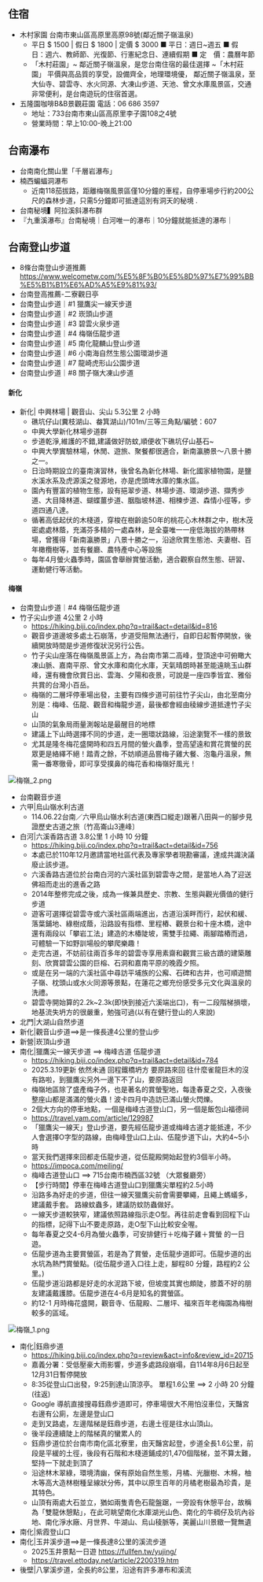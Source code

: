 ## 住宿
- 木村家園  台南市東山區高原里高原98號(鄰近關子嶺溫泉)
  - 平日  $ 1500  | 假日  $ 1800  | 定價  $ 3000  ■ 平日：週日~週五  ■ 假　日：週六、教師節、光復節、行憲紀念日、連續假期  ■ 定　價：農曆年節
  - 「木村莊園」~ 鄰近關子嶺溫泉，是您台南住宿的最佳選擇 ~「木村莊園」 平價與高品質的享受，設備齊全，地理環境優， 鄰近關子嶺溫泉，至大仙寺、碧雲寺、水火同源、大凍山步道、天池、曾文水庫風景區，交通非常便利，是台南遊玩的住宿首選。
- 五隆園咖啡B&B景觀莊園  電話：06 686 3597
  - 地址：733台南市東山區高原里李子園108之4號
  - 營業時間：早上10:00-晚上21:00

## 台南瀑布
- 台南南化關山里「千層岩瀑布」
- 楠西蝙蝠洞瀑布
  - 近南118茄拔路，距離梅嶺風景區僅10分鐘的車程，自停車場步行約200公尺的森林步道，只需5分鐘即可抵達這別有洞天的秘境 . 
- 台南秘境▍阿拉溪斜瀑布群
- 『九重溪瀑布』台南秘境｜白河唯一的瀑布｜10分鐘就能抵達的瀑布｜


## 台南登山步道
- 8條台南登山步道推薦 https://www.welcometw.com/%E5%8F%B0%E5%8D%97%E7%99%BB%E5%B1%B1%E6%AD%A5%E9%81%93/
- 台南登高推薦-二寮觀日亭
- 台南登山步道｜#1 獵鷹尖一線天步道
- 台南登山步道｜#2 崁頭山步道
- 台南登山步道｜#3 碧雲火泉步道
- 台南登山步道｜#4 梅嶺伍龍步道
- 台南登山步道｜#5 南化龍麟山登山步道
- 台南登山步道｜#6 小南海自然生態公園環湖步道
- 台南登山步道｜#7 龍崎虎形山公園步道
- 台南登山步道｜#8 關子嶺大凍山步道
#### 新化
- 新化| 中興林場 | 觀音山、尖山  5.3公里 2 小時
  - 礁坑仔山(糞枝湖山、畚箕湖山)/101m/三等三角點/編號：607
  - 中興大學新化林場步道群
  - 步道乾淨,維護的不錯,建議做好防蚊,順便收下礁坑仔山基石~
  - 中興大學實驗林場，休閒、遊旅、聚餐都很適合，新南瀛勝景～八景十勝之一。
  - 日治時期設立的臺南演習林，後曾名為新化林場、新化國家植物園，是鹽水溪水系及虎源溪之發源地，亦是虎頭埤水庫的集水區。
  - 園內有豐富的植物生態，設有挹翠步道、林場步道、環湖步道、擷秀步道、大目降林道、蝴蝶薑步道、胭脂坡林道、相楝步道、森情小徑等，步道四通八達。
  - 循著高低起伏的木棧道，穿梭在樹齡逾50年的桃花心木林群之中，樹木茂密處處林蔭，充滿芬多精的一處森林，是全臺唯一一座低海拔的熱帶林場，曾獲得「新南瀛勝景」八景十勝之一，沿途欣賞生態池、夫妻樹、百年橄欖樹等，並有餐廳、農特產中心等設施
  - 每年4月螢火蟲季時，園區會舉辦賞螢活動，適合觀察自然生態、研習、運動健行等活動。

#### 梅嶺
- 台南登山步道｜#4 梅嶺伍龍步道
- 竹子尖山步道   4公里 2 小時
  - https://hiking.biji.co/index.php?q=trail&act=detail&id=816
  - 觀音步道邊坡多處土石崩落，步道受阻無法通行，自即日起暫停開放，後續開放時間是步道修復狀況另行公告。
  - 竹子尖山座落在梅嶺風景區上方，為台南市第二高峰，登頂途中可俯瞰大凍山脈、嘉南平原、曾文水庫和南化水庫，天氣晴朗時甚至能遠眺玉山群峰，還有機會欣賞日出、雲海、夕陽和夜景，可說是一座四季皆宜、雅俗共賞的台灣小百岳。
  - 梅嶺的二層坪停車場出發，主要有四條步道可前往竹子尖山，由北至南分別是：梅峰、伍龍、觀音和梅龍步道，最後都會經由稜線步道抵達竹子尖山
  - 山頂的氣象局雨量測報站是最醒目的地標
  - 建議上下山時選擇不同的步道，走一圈環狀路線，沿途瀏覽不一樣的景致
  - 尤其是隆冬梅花盛開時和四五月間的螢火蟲季，登高望遠和賞花賞螢的民眾更是絡繹不絕！踏青之餘，不妨順道品嘗梅子雞大餐、泡龜丹溫泉，無需一番寒徹骨，即可享受撲鼻的梅花香和梅嶺好風光！

![梅嶺_2.png](梅嶺_2.png)

- 台南觀音步道
- 六甲|烏山嶺水利古道
  - 114.06.22台南／六甲烏山嶺水利古道(東西口縱走)跟著八田與一的腳步見證歷史古道之旅〔竹高崙山3連峰〕
- 白河|六溪香路古道  3.8公里  1 小時 10 分鐘 
  - https://hiking.biji.co/index.php?q=trail&act=detail&id=756
  - 本處已於110年12月邀請當地社區代表及專家學者現勘審議，達成共識決議廢止該步道。
  - 六溪香路古道位於台南白河的六溪社區到碧雲寺之間，是當地人為了迎送佛祖而走出的進香之路
  - 2014年整修完成之後，成為一條兼具歷史、宗教、生態與觀光價值的健行步道
  - 遊客可選擇從碧雲寺或六溪社區兩端進出，古道沿溪畔而行，起伏和緩、落葉鋪地、綠樹成蔭，沿路設有指標、里程樁、觀景台和十座木橋，途中還有兩段以「攀岩工法」建造的木椿陡坡，需雙手拉繩、兩腳踏樁而過，可體驗一下如野訓場般的攀爬樂趣！
  - 走完古道，不妨前往兩百多年的碧雲寺享用素齋和觀賞三級古蹟的建築雕刻、欣賞碧雲公園的巨榕、石洞和嘉南平原的晚霞夕照。
  - 或是在另一端的六溪社區中尋訪平埔族的公廨、石碑和古井，也可順遊關子嶺、枕頭山或水火同源等景點，在蓮花之鄉充份感受多元文化與溫泉的洗禮。
  - 碧雲寺開始算的2.2k~2.3k(即快到接近六溪端出口)，有一二段階梯損壞，地基流失坍方的很嚴重，勉強可過(以有在健行登山的人來說)
- 北門|大湖山自然步道
- 新化|觀音山步道==>是一條長達4公里的登山步
- 新營|崁頂山步道
- 南化|獵鷹尖一線天步道 ==>  梅峰古道   伍龍步道
  - https://hiking.biji.co/index.php?q=trail&act=detail&id=784
  - 2025.3.19更新 依然未通  回程鐵橋坍方 要原路來回  往什麼雀龍巨木的沒有路啦，到獵鷹尖另外一邊下不了山，要原路返回
  - 梅嶺地區除了盛產梅子外，也是著名的賞螢聖地，每逢春夏之交，入夜後整座山都是滿滿的螢火蟲！波卡四月中造訪已滿山螢火閃爍。
  - 2個大方向的停車地點，一個是梅峰古道登山口，另一個是飯包山福德祠
  - https://travel.yam.com/article/129987
  - 「獵鷹尖一線天」登山步道，要先經伍龍步道或梅峰古道才能抵達，不少人會選擇O字型的路線，由梅峰登山口上山、伍龍步道下山，大約4~5小時
  - 當天我們選擇來回都走伍龍步道，從伍龍殿開始起登約3個半小時。
  - https://impoca.com/meiling/
  - 梅峰古道登山口 ==> 715台南市楠西區32號 （大眾餐廳旁）
  - 【步行時間】停車在梅峰古道登山口到獵鷹尖單程約2.5小時
  - 沿路多為好走的步道，但往一線天獵鷹尖前會需要攀繩，且繩上螞蟻多，建議戴手套。 路線蚊蟲多，建議防蚊防蟲做好。
  - 一線天步道較狹窄，建議依照路線指示走O型。再往前走會看到回程下山的指標，記得下山不要走原路，走O型下山比較安全喔。
  - 每年春夏之交4-6月為螢火蟲季，可安排健行＋吃梅子雞＋賞螢 的一日遊。
  - 伍龍步道為主要賞螢區，若是為了賞螢，走伍龍步道即可。伍龍步道的出水坑為熱門賞螢點。(從伍龍步道入口往上走，腳程80 分鐘，路程約2 公里。)
  - 伍龍步道沿路都是好走的水泥路下坡，但坡度其實也頗陡，膝蓋不好的朋友建議戴護膝。伍龍步道在4-6月是知名的賞螢區。
  - 約12-1 月時梅花盛開，觀音寺、伍龍殿、二層坪、福來百年老梅園為梅樹較多的區域。

![梅嶺_1.png](梅嶺_1.png)

- 南化|鈺鼎步道
  - https://hiking.biji.co/index.php?q=review&act=info&review_id=20715
  - 嘉義分署：受低壓豪大雨影響，步道多處路段崩塌，自114年8月6日起至12月31日暫停開放
  - 8:35從登山口出發，9:25到達山頂涼亭。  單程1.6公里   ==> 2 小時 20 分鐘(往返)
  - Google 導航直接搜尋鈺鼎步道即可，停車場很大不用怕沒車位，天豔宮右邊有公廁，左邊是登山口
  - 走到叉路處，左邊階梯是鈺鼎步道，右邊土徑是往水山頂山。
  - 後半段連續陡上的階梯真的蠻累人的
  - 鈺鼎步道位於台南市南化區北寮里，由天豔宮起登，步道全長1.6公里，前段是平緩的土徑，後段有石階和木棧道鋪成的1,470個階梯，並不算太難，堅持一下就走到頂了
  - 沿途林木翠綠，環境清幽，保有原始自然生態，月橘、光臘樹、木棉，柚木等高大造林樹種呈線狀分佈，其中以原生百年的月橘老樹最為珍貴，是其特色。
  - 山頂有兩處大石並立，猶如兩隻青色石龍盤踞，一旁設有休憩平台，故稱為「雙龍休憩點」，在此可眺望南化水庫湖光山色、南化的牛稠仔及坑內谷地、南化淨水廠、月世界、牛湖山、烏山稜脈等，美麗山川景緻一覽無遺
- 南化|紫霞登山口
- 南化|玉井溪步道==>是一條長達8公里的溪流步道
  - 2025玉井景點一日遊  https://fullfen.tw/yujing/
  - https://travel.ettoday.net/article/2200319.htm 
- 後壁|八掌溪步道，全長約8公里，沿途有許多瀑布和溪流
  

